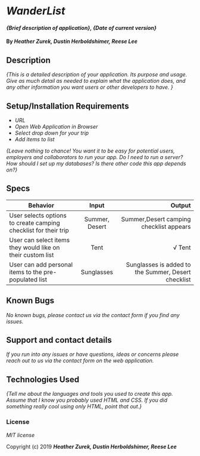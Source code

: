# _WanderList_

#### _{Brief description of application}, {Date of current version}_

#### By _**Heather Zurek, Dustin Herboldshimer, Reese Lee**_

## Description

_{This is a detailed description of your application. Its purpose and usage.  Give as much detail as needed to explain what the application does, and any other information you want users or other developers to have. }_

## Setup/Installation Requirements

* _URL_
* _Open Web Application in Browser_
* _Select drop down for your trip_
* _Add items to list_

_{Leave nothing to chance! You want it to be easy for potential users, employers and collaborators to run your app. Do I need to run a server? How should I set up my databases? Is there other code this app depends on?}_

## Specs

| Behavior | Input | Output |
| ------------- |:-------------:| -----:|
| User selects options to create camping checklist for their trip | Summer, Desert | Summer,Desert camping checklist appears |
| User can select items they would like on their custom list | Tent | √ Tent |
| User can add personal items to the pre-populated list | Sunglasses | Sunglasses is added to the Summer, Desert checklist |

## Known Bugs

_No known bugs, please contact us via the contact form if you find any issues._

## Support and contact details

_If you run into any issues or have questions, ideas or concerns please reach out to us via the contact form on the web application._

## Technologies Used

_{Tell me about the languages and tools you used to create this app. Assume that I know you probably used HTML and CSS. If you did something really cool using only HTML, point that out.}_

### License

*MIT license*

Copyright (c) 2019 **_Heather Zurek, Dustin Herboldshimer, Reese Lee_**

